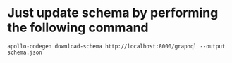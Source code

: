 #  Just update schema by performing the following command

```
apollo-codegen download-schema http://localhost:8000/graphql --output schema.json
```

